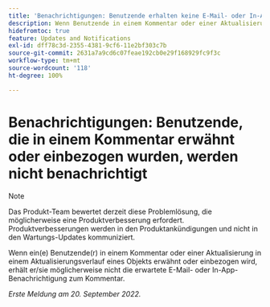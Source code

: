```yaml
---
title: 'Benachrichtigungen: Benutzende erhalten keine E-Mail- oder In-App-Benachrichtigungen, wenn sie in einem Kommentar erwähnt oder einbezogen werden'
description: Wenn Benutzende in einem Kommentar oder einer Aktualisierung in einem Aktualisierungsverlauf eines Objekts erwähnt oder einbezogen werden, erhalten sie möglicherweise nicht die erwartete E-Mail- oder In-App-Benachrichtigung zum Kommentar.
hidefromtoc: true
feature: Updates and Notifications
exl-id: dff78c3d-2355-4381-9cf6-11e2bf303c7b
source-git-commit: 2631a7a9cd6c07feae192cb0e29f168929fc9f3c
workflow-type: tm+mt
source-wordcount: '118'
ht-degree: 100%

---
```


# Benachrichtigungen: Benutzende, die in einem Kommentar erwähnt oder einbezogen wurden, werden nicht benachrichtigt

>[!NOTE]
>
>Das Produkt-Team bewertet derzeit diese Problemlösung, die möglicherweise eine Produktverbesserung erfordert. Produktverbesserungen werden in den Produktankündigungen und nicht in den Wartungs-Updates kommuniziert.

Wenn ein(e) Benutzende(r) in einem Kommentar oder einer Aktualisierung in einem Aktualisierungsverlauf eines Objekts erwähnt oder einbezogen wird, erhält er/sie möglicherweise nicht die erwartete E-Mail- oder In-App-Benachrichtigung zum Kommentar.

_Erste Meldung am 20. September 2022._
